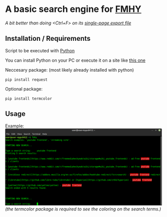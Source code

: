# A basic search engine for [FMHY](https://fmhy.tk/)
*A bit better than doing <Ctrl+F> on its [single-page export file](https://raw.githubusercontent.com/nbats/FMHYedit/main/single-page)*

## Installation / Requirements
Script to be executed with [Python](https://www.python.org/)

You can install Python on your PC or execute it on a site like [this one](https://www.programiz.com/python-programming/online-compiler/)

Neccesary package: (most likely already installed with python)
```
pip install request
```
Optional package:
```
pip install termcolor
```

## Usage
Example:
![](fmhy-search.py-example-screenshot.png)
*(the termcolor package is required to see the coloring on the search terms.)*

